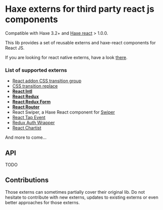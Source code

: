 # Haxe externs for third party react js components

Compatible with Haxe 3.2+ and [Haxe react](https://github.com/massiveinteractive/haxe-react) > 1.0.0.

This lib provides a set of reusable externs and haxe-react components for React JS.

If you are looking for react native externs, have a look [there](https://github.com/haxe-react/haxe-react-native).

### List of supported externs

* [React addon CSS transition group](https://facebook.github.io/react/docs/animation.html)
* [CSS transition replace](https://github.com/marnusw/react-css-transition-replace)
* [**React Intl**](https://github.com/yahoo/react-intl)
* [**React Redux**](https://github.com/reactjs/react-redux)
* [**React Redux Form**](https://github.com/davidkpiano/react-redux-form)
* [**React Router**](https://github.com/reactjs/react-router)
* React Swiper, a Haxe React component for [Swiper](https://github.com/nolimits4web/Swiper)
* [React Tap Event](https://github.com/zilverline/react-tap-event-plugin)
* [Redux Auth Wrapper](https://github.com/mjrussell/redux-auth-wrapper)
* [React Chartist](https://github.com/lolJS/react-chartist)

And more to come...

## API

TODO

## Contributions

Those externs can sometimes partially cover their original lib. Do not hesitate to contribute with new externs, updates to existing externs or even better approaches for those externs.
